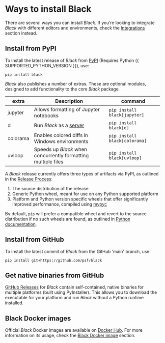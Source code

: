 # Ways to install Black

There are several ways you can install _Black_. If you're looking to integrate _Black_
with different editors and environments, check the
[Integrations](../integrations/index.md) section instead.

## Install from PyPI

To install the latest release of _Black_ from [PyPI](https://pypi.org/project/black/)
(Requires Python {{ SUPPORTED_PYTHON_VERSION }}), use:

`pip install black`

_Black_ also publishes a number of extras. These are optional modules, designed to add
functionality to the core _Black_ package.

| extra    | Description                                                   | command                       |
| -------- | ------------------------------------------------------------- | ----------------------------- |
| jupyter  | Allows formatting of Jupyter notebooks                        | `pip install black[jupyter]`  |
| d        | Run _Black_ as a [server](./black_as_a_server.md)             | `pip install black[d]`        |
| colorama | Enables colored diffs in Windows environments                 | `pip install black[colorama]` |
| uvloop   | Speeds up _Black_ when concurrently formatting multiple files | `pip install black[uvloop]`   |

A _Black_ release currently offers three types of artifacts via PyPI, as outlined in the
[Release Process](../contributing/release_process.md):

1. The source distribution of the release
2. Generic Python wheel, meant for use on any Python supported platform
3. Platform and Python version specific wheels that offer significantly improved
   performance, compiled using [mypyc](https://mypyc.readthedocs.io/)

By default, `pip` will prefer a compatible wheel and revert to the source distribution
if no such wheels are found, as outlined in
[Python documentation](https://packaging.python.org/en/latest/tutorials/installing-packages/#source-distributions-vs-wheels).

## Install from GitHub

To install the latest commit of _Black_ from the GitHub 'main' branch, use:

`pip install git+https://github.com/psf/black`

## Get native binaries from GitHub

[GitHub Releases](https://github.com/psf/black/releases) for _Black_ contain
self-contained, native binaries for multiple platforms (built using PyInstaller). This
allows you to download the executable for your platform and run _Black_ without a Python
runtime installed.

## Black Docker images

Official _Black_ Docker images are available on
[Docker Hub](https://hub.docker.com/r/pyfound/black). For more information on its usage,
check the [Black Docker image](./black_docker_image) section.
